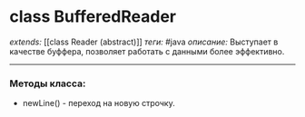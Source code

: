 # class BufferedReader
*extends:* [[class Reader (abstract)]]
*теги:* #java
*описание:* Выступает в качестве буффера, позволяет работать с данными более эффективно. 

---
### Методы класса:
- newLine() - переход на новую строчку.
